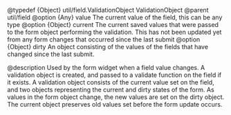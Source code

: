 @typedef {Object} util/field.ValidationObject ValidationObject
@parent util/field
@option {Any} value The current value of the field, this can be any type
@option {Object} current The current saved values that were passed to the form object performing the validation. This has not been updated yet from any form changes that occurred since the last submit
@option {Object} dirty An object consisting of the values of the fields that have changed since the last submit.

@description
Used by the form widget when a field value changes. A validation object is created, and passed to a validate function on the field if it exists.
A validation object consists of the current value set on the field, and two objects representing the current and dirty states of the form.
As values in the form object change, the new values are set on the dirty object. The current object preserves old values set before
the form update occurs.
